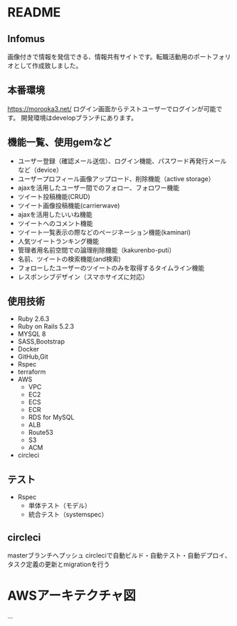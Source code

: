 # README

## Infomus
画像付きで情報を発信できる、情報共有サイトです。転職活動用のポートフォリオとして作成致しました。

## 本番環境
https://morooka3.net/
ログイン画面からテストユーザーでログインが可能です。
開発環境はdevelopブランチにあります。

## 機能一覧、使用gemなど
* ユーザー登録（確認メール送信）、ログイン機能、パスワード再発行メールなど（device）
* ユーザープロフィール画像アップロード、削除機能（active storage）
* ajaxを活用したユーザー間でのフォロー、フォロワー機能
* ツイート投稿機能(CRUD)
* ツイート画像投稿機能(carrierwave)
* ajaxを活用したいいね機能
* ツイートへのコメント機能
* ツイート一覧表示の際などのページネーション機能(kaminari)
* 人気ツイートランキング機能
* 管理者用名前空間での論理削除機能（kakurenbo-puti）
* 名前、ツイートの検索機能(and検索)
* フォローしたユーザーのツイートのみを取得するタイムライン機能
* レスポンシブデザイン（スマホサイズに対応）

## 使用技術
* Ruby 2.6.3
* Ruby on Rails 5.2.3
* MYSQL 8
* SASS,Bootstrap
* Docker
* GitHub,Git
* Rspec
* terraform
* AWS
  * VPC
  * EC2
  * ECS
  * ECR 
  * RDS for MySQL 
  * ALB
  * Route53
  * S3
  * ACM
* circleci

## テスト
* Rspec
  * 単体テスト（モデル）
  * 統合テスト（systemspec）

## circleci
masterブランチへプッシュ
circleciで自動ビルド・自動テスト・自動デプロイ、タスク定義の更新とmigrationを行う

# AWSアーキテクチャ図
...
